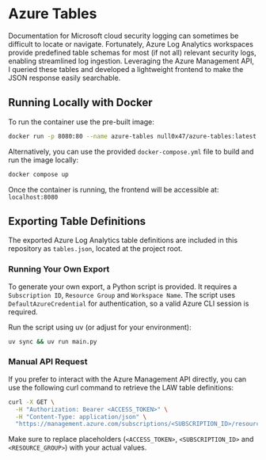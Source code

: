 # Azure Tables

Documentation for Microsoft cloud security logging can sometimes be difficult to locate or navigate. Fortunately, Azure Log Analytics workspaces provide predefined table schemas for most (if not all) relevant security logs, enabling streamlined log ingestion. Leveraging the Azure Management API, I queried these tables and developed a lightweight frontend to make the JSON response easily searchable.

## Running Locally with Docker

To run the container use the pre-built image:

```bash
docker run -p 8080:80 --name azure-tables null0x47/azure-tables:latest
```

Alternatively, you can use the provided `docker-compose.yml` file to build and run the image locally:

```bash
docker compose up
```

Once the container is running, the frontend will be accessible at: `localhost:8080`

## Exporting Table Definitions

The exported Azure Log Analytics table definitions are included in this repository as `tables.json`, located at the project root.

### Running Your Own Export

To generate your own export, a Python script is provided. It requires a `Subscription ID`, `Resource Group` and `Workspace Name`. The script uses `DefaultAzureCredential` for authentication, so a valid Azure CLI session is required.

Run the script using uv (or adjust for your environment):

```bash
uv sync && uv run main.py
```

### Manual API Request

If you prefer to interact with the Azure Management API directly, you can use the following curl command to retrieve the LAW table definitions:

```bash
curl -X GET \
  -H "Authorization: Bearer <ACCESS_TOKEN>" \
  -H "Content-Type: application/json" \
  "https://management.azure.com/subscriptions/<SUBSCRIPTION_ID>/resourceGroups/<RESOURCE_GROUP>/providers/Microsoft.OperationalInsights/workspaces/<WORKSPACE_NAME>/tables?api-version=2025-07-01"
```

Make sure to replace placeholders (`<ACCESS_TOKEN>`, `<SUBSCRIPTION_ID>` and `<RESOURCE_GROUP>`) with your actual values.